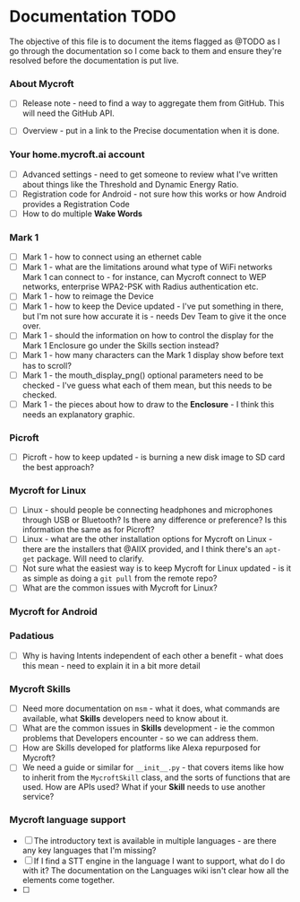 # Documentation TODO

The objective of this file is to document the items flagged as @TODO as I go through the documentation so I come back to them and ensure they're resolved before the documentation is put live.

### About Mycroft

- [ ] Release note - need to find a way to aggregate them from GitHub. This will need the GitHub API.
- [ ] Overview - put in a link to the Precise documentation when it is done. 


### Your home.mycroft.ai account

- [ ] Advanced settings - need to get someone to review what I've written about things like the Threshold and Dynamic Energy Ratio.
- [ ] Registration code for Android - not sure how this works or how Android provides a Registration Code
- [ ] How to do multiple **Wake Words**

### Mark 1

- [ ] Mark 1 - how to connect using an ethernet cable
- [ ] Mark 1 - what are the limitations around what type of WiFi networks Mark 1 can connect to - for instance, can Mycroft connect to WEP networks, enterprise WPA2-PSK with Radius authentication etc.
- [ ] Mark 1 - how to reimage the Device
- [ ] Mark 1 - how to keep the Device updated - I've put something in there, but I'm not sure how accurate it is - needs Dev Team to give it the once over.
- [ ] Mark 1 - should the information on how to control the display for the Mark 1 Enclosure go under the Skills section instead?
- [ ] Mark 1 - how many characters can the Mark 1 display show before text has to scroll?
- [ ] Mark 1 - the mouth_display_png() optional parameters need to be checked - I've guess what each of them mean, but this needs to be checked.
- [ ] Mark 1 - the pieces about how to draw to the **Enclosure** - I think this needs an explanatory graphic.

### Picroft

- [ ] Picroft - how to keep updated - is burning a new disk image to SD card the best approach?

### Mycroft for Linux

- [ ] Linux - should people be connecting headphones and microphones through USB or Bluetooth? Is there any difference or preference? Is this information the same as for Picroft?
- [ ] Linux - what are the other installation options for Mycroft on Linux - there are the installers that @AIIX provided, and I think there's an `apt-get` package. Will need to clarify.
- [ ] Not sure what the easiest way is to keep Mycroft for Linux updated - is it as simple as doing a `git pull` from the remote repo?
- [ ] What are the common issues with Mycroft for Linux?

### Mycroft for Android

### Padatious

- [ ] Why is having Intents independent of each other a benefit - what does this mean - need to explain it in a bit more detail

### Mycroft Skills

- [ ] Need more documentation on `msm` - what it does, what commands are available, what **Skills** developers need to know about it.
- [ ] What are the common issues in **Skills** development - ie the common problems that Developers encounter - so we can address them.
- [ ] How are Skills developed for platforms like Alexa repurposed for Mycroft?
- [ ] We need a guide or similar for `__init__.py` - that covers items like how to inherit from the `MycroftSkill` class, and the sorts of functions that are used. How are APIs used? What if your **Skill** needs to use another service?

### Mycroft language support

- [ ] The introductory text is available in multiple languages - are there any key languages that I'm missing?
- [ ] If I find a STT engine in the language I want to support, what do I do with it? The documentation on the Languages wiki isn't clear how all the elements come together.
- [ ]
